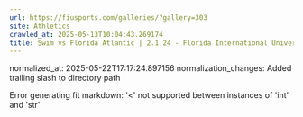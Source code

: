 ```yaml
---
url: https://fiusports.com/galleries/?gallery=303
site: Athletics
crawled_at: 2025-05-13T10:04:43.269174
title: Swim vs Florida Atlantic | 2.1.24 - Florida International University
---
```

normalized_at: 2025-05-22T17:17:24.897156
normalization_changes: Added trailing slash to directory path

Error generating fit markdown: '<' not supported between instances of 'int' and 'str'